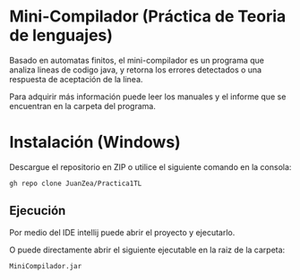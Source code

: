 Mini-Compilador (Práctica de Teoria de lenguajes)
====

Basado en automatas finitos, el mini-compilador es un programa que analiza lineas de codigo java, y retorna los errores detectados o una respuesta de aceptación de la linea.

Para adquirir más información puede leer los manuales y el informe que se encuentran en la carpeta del programa.

# Instalación (Windows)

Descargue el repositorio en ZIP o utilice el siguiente comando en la consola:
```
gh repo clone JuanZea/Practica1TL
```

## Ejecución
Por medio del IDE intellij puede abrir el proyecto y ejecutarlo.

O puede directamente abrir el siguiente ejecutable en la raiz de la carpeta:

```
MiniCompilador.jar
```